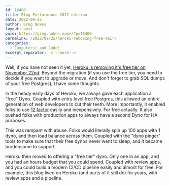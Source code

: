 ```yaml
---
id: 16400
title: Blog Performance 2022 edition
date: 2022-09-25
author: Greg Nokes
layout: post
guid: https://greg.nokes.name/?p=16400
permalink: /2022/09/25/heroku-removing-free-teir/
categories:
  - Computers! and Code!
excerpt_separator:  <!--more-->
---
```

Well, if you have not seen it yet, [Heroku is removing it's free tier on November 22nd](https://blog.heroku.com/next-chapter). Beyond the migration (if you use the free tier, you need to decide if you want to upgrade or move. And don't forget to grab SQL dumps of your free Postgres), I have some thoughts.

<!-- more -->

In the heady early days of Heroku, we always gave each application a "free" Dyno. Coupled with entry level free Postgres, this allowed an entire generation of web developers to cut their teeth. More importantly, it enabled folks to use [12 factor](https://12factor.net) easily and inexpensively. For free actually. It also pushed folks with production apps to always have a second Dyno for HA purposes.

This was rampant with abuse. Folks would literally spin up 100 apps with 1 dyno, and then load balance across them. Coupled with the "dyno pinger" tools to make sure that their free dynos never went to sleep, and it became burdensome to support.

Heroku then moved to offering a "free tier" dyno. Only one in an app, and you had an hours budget that you could spend. Coupled with review apps, and you could build a modern CI/CD pipeline easily and almost for free. For example, this blog lived on Heroku (and parts of it still do) for years, with review apps and a pipeline.